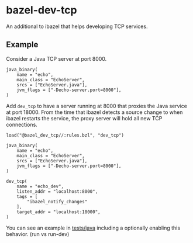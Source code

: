 # bazel-dev-tcp

An additional to ibazel that helps developing TCP services.

## Example

Consider a Java TCP server at port 8000.

```
java_binary(
    name = "echo",
    main_class = "EchoServer",
    srcs = ["EchoServer.java"],
    jvm_flags = ["-Decho-server.port=8000"],
)
```

Add `dev_tcp` to have a server running at 8000 that proxies the Java service at port 18000. From the time that ibazel detects a source change to when ibazel restarts the service, the proxy server will hold all new TCP connections.

```
load("@bazel_dev_tcp//:rules.bzl", "dev_tcp")

java_binary(
    name = "echo",
    main_class = "EchoServer",
    srcs = ["EchoServer.java"],
    jvm_flags = ["-Decho-server.port=8000"],
)

dev_tcp(
    name = "echo_dev",
    listen_addr = "localhost:8000",
    tags = [
        "ibazel_notify_changes"
    ],
    target_addr = "localhost:18000",
)
```

You can see an example in [tests/java](test/java) including a optionally enabling this behavior. (run vs run-dev)
